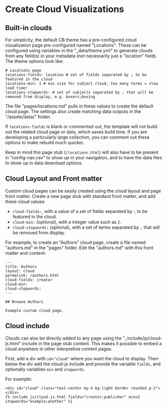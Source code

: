 # Create Cloud Visualizations

## Built-in clouds

For simplicity, the default CB theme has a pre-configured cloud visualization page pre-configured named "Locations". 
These can be configured using variables in the "_data/theme.yml" to generate clouds from any field(s) in your metadata (not necessarily just a "location" field). 
The theme options look like:

```
# Locations page
locations-fields: location # set of fields separated by ; to be featured in the cloud
locations-min: 1 # min size for subject cloud, too many terms = slow load time!
locations-stopwords: # set of subjects separated by ; that will be removed from display, e.g. boxers;boxing
```

The file "pages/locations.md" pulls in these values to create the default cloud page.
The settings also create matching data outputs in the "/assets/data/" folder.

If `locations-fields` is blank or commented out, the template will not build out the related cloud page or data, which saves build time. 
If you are developing a particularly large collection, you can comment out these options to make rebuild much quicker. 

Keep in mind this page stub (`/locations.html`) will also have to be present in "config-nav.csv" to show up in your navigation, and to have the data files to show up in data download options. 

## Cloud Layout and Front matter

Custom cloud pages can be easily created using the cloud layout and page front matter.
Create a new page stub with standard front matter, and add these cloud values: 

- `cloud-fields:`, with a value of a set of fields separated by `;` to be featured in the cloud.
- `cloud-min:` (optional), with a integer value such as `2`.
- `cloud-stopwords:` (optional), with a set of terms separated by `;` that will be removed from display.

For example, to create an "Authors" cloud page, create a file named "authors.md" in the "pages" folder. 
Edit the "authors.md" with this front matter and content:

```
---
title: Authors
layout: cloud
permalink: /authors.html
cloud-fields: creator
cloud-min: 
cloud-stopwords:
---

## Browse Authors

Example custom cloud page.
```

## Cloud include 

Clouds can also be directly added to any page using the "_include/js/cloud-js.html" include in the page stub content.
This makes it possible to embed a cloud anywhere in other interpretive content pages. 

First, add a div with `id="cloud"` where you want the cloud to display.
Then below the div add the cloud-js include and provide the variable `fields`, and optionally variables `min` and `stopwords`. 

For example:

```
<div id="cloud" class="text-center my-4 bg-light border rounded p-2"></div>
{% include js/cloud-js.html fields="creator;publisher" min=2 stopwords="example;another" %}
```
